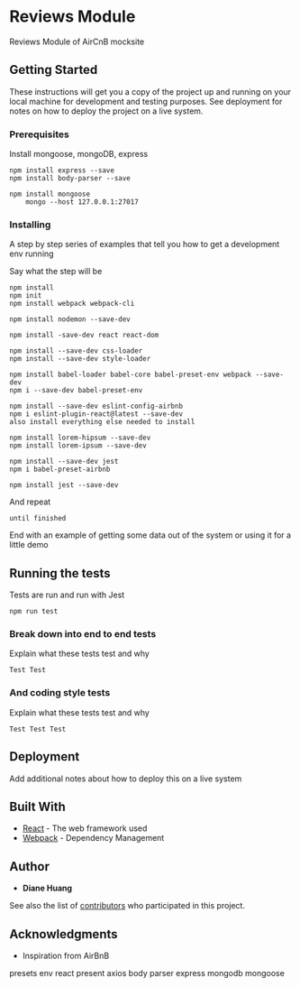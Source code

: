 # Reviews Module

Reviews Module of AirCnB mocksite

## Getting Started

These instructions will get you a copy of the project up and running on your local machine for development and testing purposes. See deployment for notes on how to deploy the project on a live system.

### Prerequisites

Install mongoose, mongoDB, express

```
npm install express --save
npm install body-parser --save

npm install mongoose
	mongo --host 127.0.0.1:27017

```

### Installing

A step by step series of examples that tell you how to get a development env running

Say what the step will be

```
npm install
npm init
npm install webpack webpack-cli

npm install nodemon --save-dev

npm install -save-dev react react-dom

npm install --save-dev css-loader
npm install --save-dev style-loader

npm install babel-loader babel-core babel-preset-env webpack --save-dev
npm i --save-dev babel-preset-env

npm install --save-dev eslint-config-airbnb
npm i eslint-plugin-react@latest --save-dev
also install everything else needed to install

npm install lorem-hipsum --save-dev
npm install lorem-ipsum --save-dev

npm install --save-dev jest
npm i babel-preset-airbnb

npm install jest --save-dev
```

And repeat

```
until finished
```

End with an example of getting some data out of the system or using it for a little demo

## Running the tests

Tests are run and run with Jest
```
npm run test
```

### Break down into end to end tests

Explain what these tests test and why

```
Test Test
```

### And coding style tests

Explain what these tests test and why

```
Test Test Test
```

## Deployment

Add additional notes about how to deploy this on a live system

## Built With

* [React]() - The web framework used
* [Webpack]() - Dependency Management

## Author

* **Diane Huang**

See also the list of [contributors](https://github.com/your/project/contributors) who participated in this project.

## Acknowledgments

* Inspiration from AirBnB


presets env react present
axios
body parser
express
mongodb
mongoose

